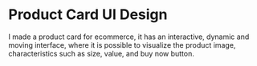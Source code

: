 # Product Card UI Design
 I made a product card for ecommerce, it has an interactive, dynamic and moving interface, where it is possible to visualize the product image, characteristics such as size, value, and buy now button.
